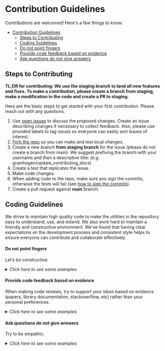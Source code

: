 <!--
Copyright (c) Portfolio contributors.
Licensed under the Apache 2.0 License.
-->

# Contribution Guidelines

Contributions are welcomed! Here's a few things to know:

- [Contribution Guidelines](#contribution-guidelines)
  - [Steps to Contributing](#steps-to-contributing)
  - [Coding Guidelines](#coding-guidelines)
  - [Do not point fingers](#do-not-point-fingers)
  - [Provide code feedback based on evidence](#provide-code-feedback-based-on-evidence)
  - [Ask questions do not give answers](#ask-questions-do-not-give-answers)

## Steps to Contributing

**TL;DR for contributing: We use the staging branch to land all new features and fixes. To make a contribution, please create a branch from staging, make a modification in the code and create a PR to staging.**

Here are the basic steps to get started with your first contribution. Please reach out with any questions.

1. Use [open issues](https://github.com/ttiimmothy/portfolio/issues) to discuss the proposed changes. Create an issue describing changes if necessary to collect feedback. Also, please use provided labels to tag issues so everyone can easily sort issues of interest.
1. [Fork the repo](https://help.github.com/articles/fork-a-repo/) so you can make and test local changes.
1. Create a new branch **from staging branch** for the issue (please do not create a branch from main). We suggest prefixing the branch with your username and then a descriptive title: (e.g. gramhagen/update_contributing_docs)
1. Create a test that replicates the issue.
1. Make code changes.
1. When adding code to the repo, make sure you sign the commits, otherwise the tests will fail (see [how to sign the commits](https://github.com/ttiimmothy/portfolio/wiki/How-to-sign-commits)).
1. Create a pull request against **main** branch.

## Coding Guidelines

We strive to maintain high quality code to make the utilities in the repository easy to understand, use, and extend. We also work hard to maintain a friendly and constructive environment. We've found that having clear expectations on the development process and consistent style helps to ensure everyone can contribute and collaborate effectively.

#### Do not point fingers
Let’s be constructive.

<details>
<summary><em>Click here to see some examples</em></summary>

"This method is missing docstrings" instead of "YOU forgot to put docstrings".

</details>

#### Provide code feedback based on evidence

When making code reviews, try to support your ideas based on evidence (papers, library documentation, stackoverflow, etc) rather than your personal preferences.

<details>
<summary><em>Click here to see some examples</em></summary>

"When reviewing this code, I saw that the Python implementation the metrics are based on classes, however, [scikit-learn](https://scikit-learn.org/stable/modules/classes.html#sklearn-metrics-metrics) and [tensorflow](https://www.tensorflow.org/api_docs/python/tf/metrics) use functions. We should follow the standard in the industry."

</details>

#### Ask questions do not give answers
Try to be empathic.

<details>
<summary><em>Click here to see some examples</em></summary>

* Would it make more sense if ...?
* Have you considered this ... ?

</details>